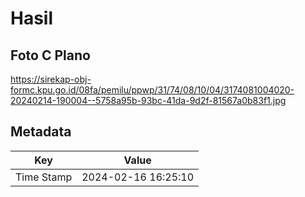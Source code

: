 # Hasil

## Foto C Plano

https://sirekap-obj-formc.kpu.go.id/08fa/pemilu/ppwp/31/74/08/10/04/3174081004020-20240214-190004--5758a95b-93bc-41da-9d2f-81567a0b83f1.jpg


## Metadata

| Key        | Value               |
| ---------- | ------------------- |
| Time Stamp | 2024-02-16 16:25:10 |



